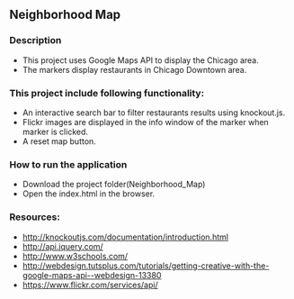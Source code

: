 ## Neighborhood Map

### Description
* This project uses Google Maps API to display the Chicago area.
* The markers display restaurants in Chicago Downtown area.

### This project include following functionality:
* An interactive search bar to filter restaurants results using knockout.js.
* Flickr images are displayed in the info window of the marker when marker is clicked.
* A reset map button.
	
### How to run the application
* Download the project folder(Neighborhood_Map)
* Open the index.html in the browser.
	
### Resources:
* http://knockoutjs.com/documentation/introduction.html
* http://api.jquery.com/
* http://www.w3schools.com/
* http://webdesign.tutsplus.com/tutorials/getting-creative-with-the-google-maps-api--webdesign-13380
* https://www.flickr.com/services/api/
